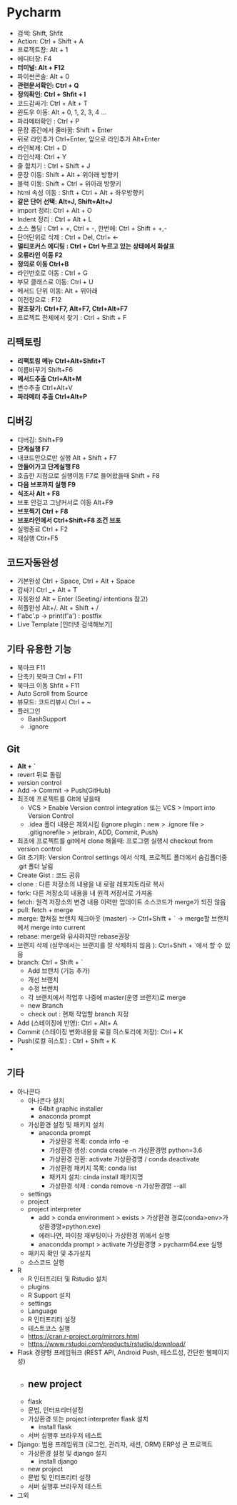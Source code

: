 # Pycharm

- 검색: Shift, Shfit
- Action: Ctrl + Shift + A
- 프로젝트창: Alt + 1
- 에디터창: F4
- **터미널: Alt + F12**
- 파이썬콘솔: Alt + 0
- **관련문서확인: Ctrl + Q**
- **정의확인: Ctrl + Shfit + I**
- 코드감싸기: Ctrl + Alt + T
- 윈도우 이동: Alt + 0, 1, 2, 3, 4 ...
- 파라메터확인 : Ctrl + P
- 문장 중간에서 줄바꿈: Shift + Enter
- 뒤로 라인추가 Ctrl+Enter, 앞으로 라인추가 Alt+Enter
- 라인복제: Ctrl + D
- 라인삭제: Ctrl + Y
- 줄 합치기 : Ctrl + Shift + J
- 문장 이동: Shift + Alt + 위아래 방향키
- 블럭 이동: Shift + Ctrl + 위아래 방향키
- html 속성 이동 : Shft + Ctrl + Alt + 좌우방향키
- **같은 단어 선택: Alt+J, Shift+Alt+J**
- import 정리: Ctrl + Alt + O
- Indent 정리 : Ctrl + Alt + L
- 소스 폴딩 : Ctrl + +, Ctrl + -, 한번에: Ctrl + Shift + +,-
- 단어단위로 삭제 : Ctrl + Del, Ctrl+ <-
- **멀티포커스 에디팅 : Ctrl + Ctrl 누르고 있는 상태에서 화살표**
- **오류라인 이동 F2**
- **정의로 이동 Ctrl+B**
- 라인번호로 이동 : Ctrl + G
- 부모 클래스로 이동: Ctrl + U
- 메서드 단위 이동: Alt + 위아래
- 이전창으로 : F12
- **참조찾기: Ctrl+F7, Alt+F7, Ctrl+Alt+F7**
- 프로젝트 전체에서 찾기 : Ctrl + Shift + F

## 리팩토링

- **리팩토링 메뉴 Ctrl+Alt+Shfit+T**
- 이름바꾸기 Shift+F6
- **메서드추출 Ctrl+Alt+M**
- 변수추출 Ctrl+Alt+V
- **파라메터 추출 Ctrl+Alt+P**

## 디버깅

- 디버깅: Shift+F9
- **단계실행 F7**
- 내코드안으로만 실행 Alt + Shift + F7
- **안들어가고 단계실행 F8**
- 호출한 지점으로 실행이동 F7로 들어왔을때 Shift + F8
- **다음 브포까지 실행 F9**
- **식조사 Alt + F8**
- 브포 안걸고 그냥커서로 이동 Alt+F9
- **브포찍기 Ctrl + F8**
- **브포라인에서 Ctrl+Shift+F8 조건 브포**
- 실행종료 Ctrl + F2
- 재실행 Ctlr+F5

## 코드자동완성

- 기본완성 Ctrl + Space, Ctrl + Alt + Space
- 감싸기 Ctrl _+ Alt + T
- 자동완성 Alt + Enter (Seeting/ intentions 참고)
- 히플완성 Alt+/. Alt + Shift + /
- f'abc'.p  -> print(f'a')  : postfix
- Live Template [인터넷 검색해보기]

## 기타 유용한 기능

- 북마크 F11
- 단축키 북마크 Ctrl + F11
- 북마크 이동 Shfit + F11
- Auto Scroll from Source
- 뷰모드: 코드리뷰시 Ctrl + ~
- 플러그인
  - BashSupport
  - .ignore

## Git

- **Alt + `**
- revert 뒤로 돌림
- version control
- Add -> Commit -> Push(GitHub)
- 최초에 프로젝트를 GIt에 넣을때
  - VCS > Enable Version control integration 또는 VCS > Import into Version Control
  - .idea 폴더 내용은 제외시킴 (ignore plugin : new > .ignore file > .gitignorefile > jetbrain, ADD, Commit, Push)
- 최초에 프로젝트를 git에서 clone 해올때: 프로그램 실행시 checkout from version control
- Git 초기화: Version Control settings 에서 삭제, 프로젝트 폴더에서 숨김폴더중 .git 폴더 날림
- Create Gist : 코드 공유
- clone : 다른 저장소의 내용을 내  로컬 레포지토리로 복사
- fork: 다른 저장소의 내용을 내 원격 저장서로 가져옴
- fetch: 원격 저장소의 변경 내용 이력만 업데이트 소스코드가 merge가 되진 않음
- pull: fetch + merge
- merge: 합쳐질 브랜치 체크아웃 (master)  -> Ctrl+Shift + ` -> merge할 브랜치에서 merge into current
- rebase: merge와 유사하지만 rebase권장
- 브랜치 삭제 (실무에서는 브랜치를 잘 삭제하지 않음 ): Ctrl+Shift + `에서 할 수 있음
- branch: Ctrl + Shift + `
  - Add 브랜치 (기능 추가)
  - 개선 브랜치
  - 수정 브랜치
  - 각 브랜치에서 작업후 나중에 master(운영 브랜치)로 merge
  - new Branch
  - check out : 현재 작업할 branch 지정
- Add (스테이징에 반영): Ctrl + Alt+ A
- Commit (스테이징 변화내용을 로컬 히스토리에 저장): Ctrl + K
- Push(로컬 히스토) : Ctrl + Shift + K
- 

## 기타

- 아나콘다
  - 아나콘다 설치 
    - 64bit graphic installer
    - anaconda prompt
  - 가상환경 설정 및 패키지 설치
    - anaconda prompt 
      - 가상환경 목록: conda info -e
      - 가상환경 생성: conda create -n 가상환경명 python=3.6
      - 가상환경 전환: activate 가상환경명 / conda deactivate
      - 가상환경 패키지 목록: conda list
      - 패키지 설치: cinda install 패키지명
      - 가상환경 삭제 : conda remove -n 가상환경명 --all
  - settings
  - project
  - project interpreter
    - add > conda environment > exists > 가상환경 경로(conda>env>가상환경명>python.exe)
    - 에러나면, 파이참 재부팅이나 가상환경 위에서 실행
    - anacondda prompt > activate 가상환경명 > pycharm64.exe 실행
  - 패키지 확인 및 추가설치
  - 소스코드 실행
- R
  - R 인터프리터 및 Rstudio 설치
  - plugins
  - R Support 설치
  - settings
  - Language
  - R 인터프리터 설정
  - 테스트코스 실행
  - https://cran.r-project.org/mirrors.html
  - https://www.rstudoi.com/products/rstudio/download/
- Flask 경량형 프레임워크 (REST API, Android Push, 테스트성, 간단한 웹페이지성)
  - new project
    - 
  - flask
  - 문법, 인터프리터설정
  - 가상환경 또는 project interpreter flask 설치
    - install flask
  - 서버 실행후 브라우저 테스트
- Django: 범용 프레임워크 (로그인, 관리자, 세션, ORM) ERP성 큰 프로젝트
  - 가상환경 설정 및 django 설치
    - install django
  - new project
  - 문법 및 인터프리터 설정
  - 서버 실행후 브라우저 테스트
- 그외

